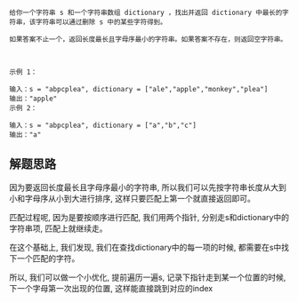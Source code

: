 ```azure
给你一个字符串 s 和一个字符串数组 dictionary ，找出并返回 dictionary 中最长的字符串，该字符串可以通过删除 s 中的某些字符得到。

如果答案不止一个，返回长度最长且字母序最小的字符串。如果答案不存在，则返回空字符串。

 

示例 1：

输入：s = "abpcplea", dictionary = ["ale","apple","monkey","plea"]
输出："apple"
示例 2：

输入：s = "abpcplea", dictionary = ["a","b","c"]
输出："a"

```
## 解题思路
因为要返回长度最长且字母序最小的字符串, 所以我们可以先按字符串长度从大到小和字母序从小到大进行排序, 这样只要匹配上第一个就直接返回即可。

匹配过程呢, 因为是要按顺序进行匹配, 我们用两个指针, 分别走s和dictionary中的字符串项, 匹配上就继续走。

在这个基础上, 我们发现, 我们在查找dictionary中的每一项的时候, 都需要在s中找下一个匹配的字符。

所以, 我们可以做一个小优化, 提前遍历一遍s, 记录下指针走到某一个位置的时候, 下一个字母第一次出现的位置, 这样能直接跳到对应的index